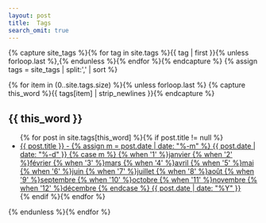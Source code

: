 ```yaml
---
layout: post
title:  Tags
search_omit: true
---
```


{% capture site_tags %}{% for tag in site.tags %}{{ tag | first }}{% unless forloop.last %},{% endunless %}{% endfor %}{% endcapture %}
{% assign tags = site_tags | split:',' | sort %}

{% for item in (0..site.tags.size) %}{% unless forloop.last %}
  {% capture this_word %}{{ tags[item] | strip_newlines }}{% endcapture %}
  <h2 id="{{ this_word }}">{{ this_word }}</h2>
  <ul class="post-list">
  {% for post in site.tags[this_word] %}{% if post.title != null %}
    <li>
    <a href="{{ site.url }}{{ post.url }}">{{ post.title }} - 
    <span class="entry-date">
    <time>
    {% assign m = post.date | date: "%-m" %}
    {{ post.date | date: "%-d" }}
    {% case m %}
    {% when '1' %}janvier
    {% when '2' %}février
    {% when '3' %}mars
    {% when '4' %}avril
    {% when '5' %}mai
    {% when '6' %}juin
    {% when '7' %}juillet
    {% when '8' %}août
    {% when '9' %}septembre
    {% when '10' %}octobre
    {% when '11' %}novembre
    {% when '12' %}décembre
    {% endcase %}
    {{ post.date | date: "%Y" }}
    </time>
    </span></a></li>
  {% endif %}{% endfor %}
  </ul>
{% endunless %}{% endfor %}